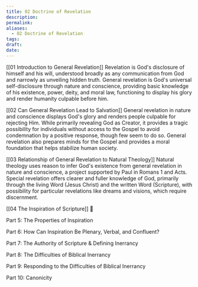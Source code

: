 ```yaml
---
title: 02 Doctrine of Revelation
description: 
permalink: 
aliases:
  - 02 Doctrine of Revelation
tags: 
draft: 
date:
---
```


[[01 Introduction to General Revelation]]
Revelation is God's disclosure of himself and his will, understood broadly as any communication from God and narrowly as unveiling hidden truth. General revelation is God's universal self-disclosure through nature and conscience, providing basic knowledge of his existence, power, deity, and moral law, functioning to display his glory and render humanity culpable before him.

[[02 Can General Revelation Lead to Salvation]]
General revelation in nature and conscience displays God's glory and renders people culpable for rejecting Him. While primarily revealing God as Creator, it provides a tragic possibility for individuals without access to the Gospel to avoid condemnation by a positive response, though few seem to do so. General revelation also prepares minds for the Gospel and provides a moral foundation that helps stabilize human society.

[[03 Relationship of General Revelation to Natural Theology]]
Natural theology uses reason to infer God's existence from general revelation in nature and conscience, a project supported by Paul in Romans 1 and Acts. Special revelation offers clearer and fuller knowledge of God, primarily through the living Word (Jesus Christ) and the written Word (Scripture), with possibility for particular revelations like dreams and visions, which require discernment.

[[04 The Inspiration of Scripture]] 🚧

Part 5: The Properties of Inspiration

Part 6: How Can Inspiration Be Plenary, Verbal, and Confluent?

Part 7: The Authority of Scripture & Defining Inerrancy

Part 8: The Difficulties of Biblical Inerrancy

Part 9: Responding to the Difficulties of Biblical Inerrancy

Part 10: Canonicity